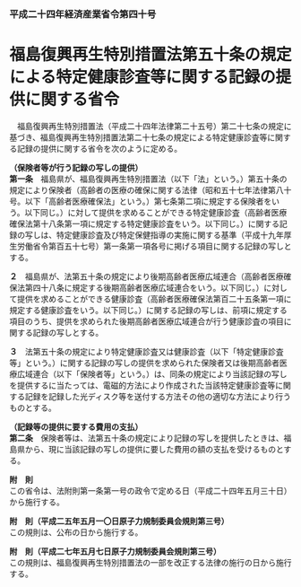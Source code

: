 ### 平成二十四年経済産業省令第四十号  
# 福島復興再生特別措置法第五十条の規定による特定健康診査等に関する記録の提供に関する省令  
　福島復興再生特別措置法（平成二十四年法律第二十五号）第二十七条の規定に基づき、福島復興再生特別措置法第二十七条の規定による特定健康診査等に関する記録の提供に関する省令を次のように定める。  
  
**（保険者等が行う記録の写しの提供）**  
**第一条**　福島県が、福島復興再生特別措置法（以下「法」という。）第五十条の規定により保険者（高齢者の医療の確保に関する法律（昭和五十七年法律第八十号。以下「高齢者医療確保法」という。）第七条第二項に規定する保険者をいう。以下同じ。）に対して提供を求めることができる特定健康診査（高齢者医療確保法第十八条第一項に規定する特定健康診査をいう。以下同じ。）に関する記録の写しは、特定健康診査及び特定保健指導の実施に関する基準（平成十九年厚生労働省令第百五十七号）第一条第一項各号に掲げる項目に関する記録の写しとする。  
  
**２**　福島県が、法第五十条の規定により後期高齢者医療広域連合（高齢者医療確保法第四十八条に規定する後期高齢者医療広域連合をいう。以下同じ。）に対して提供を求めることができる健康診査（高齢者医療確保法第百二十五条第一項に規定する健康診査をいう。以下同じ。）に関する記録の写しは、前項に規定する項目のうち、提供を求められた後期高齢者医療広域連合が行う健康診査の項目に関する記録の写しとする。  
  
**３**　法第五十条の規定により特定健康診査又は健康診査（以下「特定健康診査等」という。）に関する記録の写しの提供を求められた保険者又は後期高齢者医療広域連合（以下「保険者等」という。）は、同条の規定により当該記録の写しを提供するに当たっては、電磁的方法により作成された当該特定健康診査等に関する記録を記録した光ディスク等を送付する方法その他の適切な方法により行うものとする。  
  
**（記録等の提供に要する費用の支払）**  
**第二条**　保険者等は、法第五十条の規定により記録の写しを提供したときは、福島県から、現に当該記録の写しの提供に要した費用の額の支払を受けるものとする。  
  
**附　則**  
この省令は、法附則第一条第一号の政令で定める日（平成二十四年五月三十日）から施行する。  
  
**附　則（平成二五年五月一〇日原子力規制委員会規則第三号）**  
この規則は、公布の日から施行する。  
  
**附　則（平成二七年五月七日原子力規制委員会規則第三号）**  
この規則は、福島復興再生特別措置法の一部を改正する法律の施行の日から施行する。  
  
